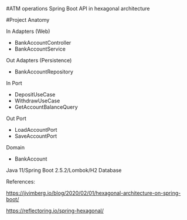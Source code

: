 #ATM operations Spring Boot API in hexagonal architecture

#Project Anatomy

In Adapters (Web)
- BankAccountController
- BankAccountService

Out Adapters (Persistence)
- BankAccountRepository

In Port 
- DepositUseCase
- WithdrawUseCase
- GetAccountBalanceQuery

Out Port 
- LoadAccountPort
- SaveAccountPort

Domain
- BankAccount

Java 11/Spring Boot 2.5.2/Lombok/H2 Database

References: 

https://jivimberg.io/blog/2020/02/01/hexagonal-architecture-on-spring-boot/

https://reflectoring.io/spring-hexagonal/

